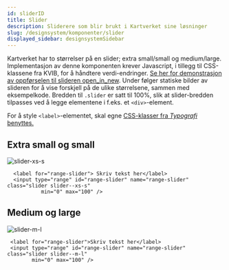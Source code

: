 ```yaml
---
id: sliderID
title: Slider
description: Sliderere som blir brukt i Kartverket sine løsninger
slug: /designsystem/komponenter/slider
displayed_sidebar: designsystemSidebar
---
```

Kartverket har to størrelser på en slider; extra small/small og medium/large.
Implementasjon av denne komponenten krever Javascript, i tillegg til CSS-klassene fra KVIB, for å håndtere verdi-endringer. [Se her for demonstrasjon av oppførselen til slideren <span class="material-symbols-outlined">open_in_new</span>](pathname:///html/slider.html).
Under følger statiske bilder av slideren for å vise forskjell på de ulike størrelsene, sammen med eksempelkode. Bredden til <code>.slider</code> er satt til 100%, slik at slider-bredden tilpasses ved å legge elementene i f.eks. et <code><div\></code>-element.

For å style <code><label\></code>-elementet, skal egne
[CSS-klasser fra _Typografi_ benyttes.](../designTokens/typography.mdx#label)



## Extra small og small



![slider-xs-s](/img/image_docs/slider-xs-s.PNG 'Slider i størrelse extra small og small')

``` markup
  <label for="range-slider"> Skriv tekst her</label>
  <input type="range" id="range-slider" name="range-slider" class="slider slider--xs-s"
           min="0" max="100" />
```


## Medium og large

![slider-m-l](/img/image_docs/slider-m-l.PNG 'Slider i størrelse medium og large')

``` markup
 <label for="range-slider">Skriv tekst her</label>
 <input type="range" id="range-slider" name="range-slider" class="slider slider--m-l"
        min="0" max="100" />
```



